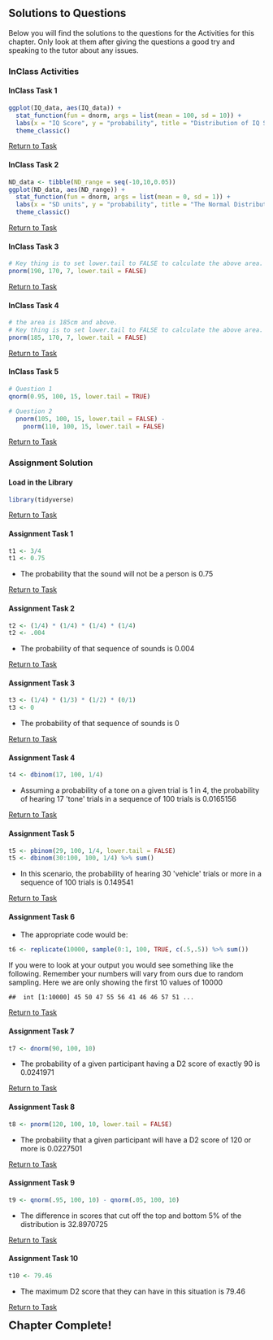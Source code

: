 
## Solutions to Questions

Below you will find the solutions to the questions for the Activities for this chapter. Only look at them after giving the questions a good try and speaking to the tutor about any issues.

### InClass Activities

#### InClass Task 1


```r
ggplot(IQ_data, aes(IQ_data)) + 
  stat_function(fun = dnorm, args = list(mean = 100, sd = 10)) +
  labs(x = "IQ Score", y = "probability", title = "Distribution of IQ Scores") +
  theme_classic()
```

[Return to Task](#Ch4InClassQueT1)

#### InClass Task 2


```r
ND_data <- tibble(ND_range = seq(-10,10,0.05))
ggplot(ND_data, aes(ND_range)) + 
  stat_function(fun = dnorm, args = list(mean = 0, sd = 1)) +
  labs(x = "SD units", y = "probability", title = "The Normal Distribution") +
  theme_classic()
```

[Return to Task](#Ch4InClassQueT2)

#### InClass Task 3


```r
# Key thing is to set lower.tail to FALSE to calculate the above area.
pnorm(190, 170, 7, lower.tail = FALSE)
```

[Return to Task](#Ch4InClassQueT3)

#### InClass Task 4


```r
# the area is 185cm and above. 
# Key thing is to set lower.tail to FALSE to calculate the above area.
pnorm(185, 170, 7, lower.tail = FALSE)
```

[Return to Task](#Ch4InClassQueT4)

#### InClass Task 5


```r
# Question 1
qnorm(0.95, 100, 15, lower.tail = TRUE)

# Question 2
  pnorm(105, 100, 15, lower.tail = FALSE) -
    pnorm(110, 100, 15, lower.tail = FALSE)
```

[Return to Task](#Ch4InClassQueT5)

### Assignment Solution

#### Load in the Library


```r
library(tidyverse)
```

[Return to Task](#Ch4AssignQueLib)

#### Assignment Task 1


```r
t1 <- 3/4
t1 <- 0.75
```

* The probability that the sound will not be a person is 0.75

[Return to Task](#Ch4AssignQueT1)

#### Assignment Task 2


```r
t2 <- (1/4) * (1/4) * (1/4) * (1/4)
t2 <- .004
```

* The probability of that sequence of sounds is 0.004

[Return to Task](#Ch4AssignQueT2)

#### Assignment Task 3


```r
t3 <- (1/4) * (1/3) * (1/2) * (0/1)
t3 <- 0
```

* The probability of that sequence of sounds is 0

[Return to Task](#Ch4AssignQueT3)

#### Assignment Task 4


```r
t4 <- dbinom(17, 100, 1/4)
```

* Assuming a probability of a tone on a given trial is 1 in 4, the probability of hearing 17 'tone' trials in a sequence of 100 trials is 0.0165156

[Return to Task](#Ch4AssignQueT4)

#### Assignment Task 5


```r
t5 <- pbinom(29, 100, 1/4, lower.tail = FALSE)
t5 <- dbinom(30:100, 100, 1/4) %>% sum()
```

* In this scenario, the probability of hearing 30 'vehicle' trials or more in a sequence of 100 trials is 0.149541

[Return to Task](#Ch4AssignQueT5)

#### Assignment Task 6

* The appropriate code would be: 


```r
t6 <- replicate(10000, sample(0:1, 100, TRUE, c(.5,.5)) %>% sum())
```

If you were to look at your output you would see something like the following. Remember your numbers will vary from ours due to random sampling. Here we are only showing the first 10 values of 10000


```
##  int [1:10000] 45 50 47 55 56 41 46 46 57 51 ...
```

[Return to Task](#Ch4AssignQueT6)

#### Assignment Task 7


```r
t7 <- dnorm(90, 100, 10)
```

* The probability of a given participant having a D2 score of exactly 90 is 0.0241971

[Return to Task](#Ch4AssignQueT7)

#### Assignment Task 8


```r
t8 <- pnorm(120, 100, 10, lower.tail = FALSE)
```

* The probability that a given participant will have a D2 score of 120 or more is 0.0227501

[Return to Task](#Ch4AssignQueT8)

#### Assignment Task 9


```r
t9 <- qnorm(.95, 100, 10) - qnorm(.05, 100, 10)
```

* The difference in scores that cut off the top and bottom 5% of the distribution is 32.8970725

[Return to Task](#Ch4AssignQueT9)

#### Assignment Task 10


```r
t10 <- 79.46
```

* The maximum D2 score that they can have in this situation is 79.46

[Return to Task](#Ch4AssignQueT10)


<span style="font-size: 22px; font-weight: bold; color: var(--purple);">Chapter Complete!</span>
